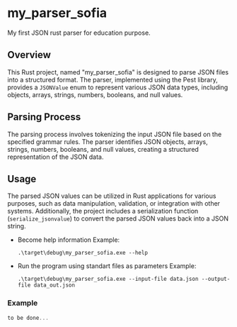 # my_parser_sofia
My first JSON rust parser for education purpose.

## Overview

This Rust project, named "my_parser_sofia" is designed to parse JSON files into a structured format. The parser, implemented using the Pest library, provides a `JSONValue` enum to represent various JSON data types, including objects, arrays, strings, numbers, booleans, and null values.

## Parsing Process

The parsing process involves tokenizing the input JSON file based on the specified grammar rules. The parser identifies JSON objects, arrays, strings, numbers, booleans, and null values, creating a structured representation of the JSON data.

## Usage

The parsed JSON values can be utilized in Rust applications for various purposes, such as data manipulation, validation, or integration with other systems. Additionally, the project includes a serialization function (`serialize_jsonvalue`) to convert the parsed JSON values back into a JSON string.

- Become help information
    Example:
    ```shell
    .\target\debug\my_parser_sofia.exe --help
    ```

- Run the program using standart files as parameters 
    Example:
    ```shell
    .\target\debug\my_parser_sofia.exe --input-file data.json --output-file data_out.json
    ```

### Example

```rust
to be done...
```